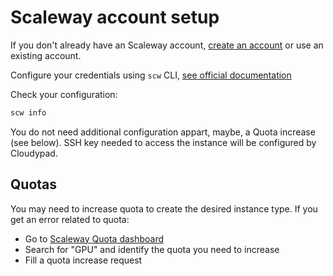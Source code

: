 # Scaleway account setup

If you don't already have an Scaleway account, [create an account](https://www.scaleway.com) or use an existing account.

Configure your credentials using `scw` CLI, [see official documentation](https://cli.scaleway.com/#installation)

Check your configuration:

```sh
scw info
```

You do not need additional configuration appart, maybe, a Quota increase (see below). SSH key needed to access the instance will be configured by Cloudypad.

## Quotas

You may need to increase quota to create the desired instance type. If you get an error related to quota:
- Go to [Scaleway Quota dashboard](https://console.scaleway.com/organization/quotas)
- Search for "GPU" and identify the quota you need to increase
- Fill a quota increase request